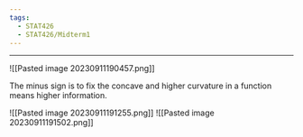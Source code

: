 ```yaml
---
tags:
  - STAT426
  - STAT426/Midterm1
---
```

---
![[Pasted image 20230911190457.png]]

The minus sign is to fix the concave and higher curvature in a function means higher information.

![[Pasted image 20230911191255.png]]
![[Pasted image 20230911191502.png]]
